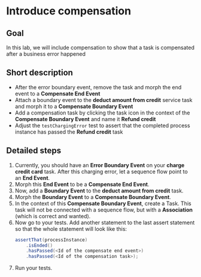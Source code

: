 # Introduce compensation

## Goal

In this lab, we will include compensation to show that a task is compensated after a business error happened

## Short description

* After the error boundary event, remove the task and morph the end event to a **Compensate End Event**
* Attach a boundary event to the **deduct amount from credit** service task and morph it to a **Compensate Boundary Event**
* Add a compensation task by clicking the task icon in the context of the **Compensate Boundary Event** and name it **Refund credit**
* Adjust the `testChargingError` test to assert that the completed process instance has passed the **Refund credit** task

## Detailed steps

1. Currently, you should have an **Error Boundary Event** on your **charge credit card** task. After this charging error, let a sequence flow point to an **End Event**.
2. Morph this **End Event** to be a **Compensate End Event**.
3. Now, add a **Boundary Event** to the **deduct amount from credit** task.
4. Morph the **Boundary Event** to a **Compensate Boundary Event**.
5. In the context of this **Compensate Boundary Event**, create a Task. This task will not be connected with a sequence flow, but with a **Association** (which is correct and wanted).
6. Now go to your tests. Add another statement to the last assert statement so that the whole statement will look like this:
    ```java
   assertThat(processInstance)
        .isEnded()
        .hasPassed(<Id of the compensate end event>)
        .hasPassed(<Id of the compensation task>);
    ```
7. Run your tests.